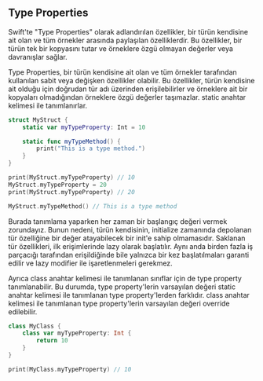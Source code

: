 ## Type Properties

Swift'te "Type Properties" olarak adlandırılan özellikler, bir türün kendisine ait olan ve tüm örnekler arasında paylaşılan özelliklerdir. Bu özellikler, bir türün tek bir kopyasını tutar ve örneklere özgü olmayan değerler veya davranışlar sağlar.

Type Properties, bir türün kendisine ait olan ve tüm örnekler tarafından kullanılan sabit veya değişken özellikler olabilir. Bu özellikler, türün kendisine ait olduğu için doğrudan tür adı üzerinden erişilebilirler ve örneklere ait bir kopyaları olmadığından örneklere özgü değerler taşımazlar. static anahtar kelimesi ile tanımlanırlar.

```swift
struct MyStruct {
    static var myTypeProperty: Int = 10

    static func myTypeMethod() {
        print("This is a type method.")
    }
}

print(MyStruct.myTypeProperty) // 10
MyStruct.myTypeProperty = 20
print(MyStruct.myTypeProperty) // 20

MyStruct.myTypeMethod() // This is a type method
```

Burada tanımlama yaparken her zaman bir başlangıç değeri vermek zorundayız. Bunun nedeni, türün kendisinin, initialize zamanında depolanan tür özelliğine bir değer atayabilecek bir init'e sahip olmamasıdır. Saklanan tür özellikleri, ilk erişimlerinde lazy olarak başlatılır. Aynı anda birden fazla iş parçacığı tarafından erişildiğinde bile yalnızca bir kez başlatılmaları garanti edilir ve lazy modifier ile işaretlenmeleri gerekmez.

Ayrıca class anahtar kelimesi ile tanımlanan sınıflar için de type property tanımlanabilir. Bu durumda, type property'lerin varsayılan değeri static anahtar kelimesi ile tanımlanan type property'lerden farklıdır. class anahtar kelimesi ile tanımlanan type property'lerin varsayılan değeri override edilebilir.

```swift
class MyClass {
    class var myTypeProperty: Int {
        return 10
    }
}

print(MyClass.myTypeProperty) // 10
```